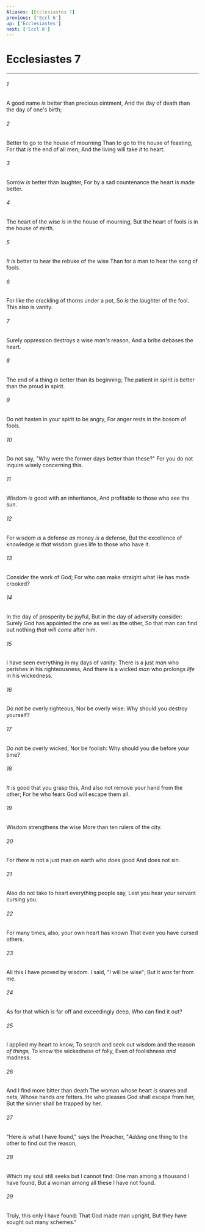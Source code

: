 ```yaml
---
Aliases: [Ecclesiastes 7]
previous: ['Eccl 6']
up: ['Ecclesiastes']
next: ['Eccl 8']
---
```

# Ecclesiastes 7

***


###### 1 
A good name _is_ better than precious ointment, And the day of death than the day of one's birth; 

###### 2 
Better to go to the house of mourning Than to go to the house of feasting, For that _is_ the end of all men; And the living will take _it_ to heart. 

###### 3 
Sorrow _is_ better than laughter, For by a sad countenance the heart is made better. 

###### 4 
The heart of the wise _is_ in the house of mourning, But the heart of fools _is_ in the house of mirth. 

###### 5 
_It is_ better to hear the rebuke of the wise Than for a man to hear the song of fools. 

###### 6 
For like the crackling of thorns under a pot, So _is_ the laughter of the fool. This also is vanity. 

###### 7 
Surely oppression destroys a wise _man's_ reason, And a bribe debases the heart. 

###### 8 
The end of a thing _is_ better than its beginning; The patient in spirit _is_ better than the proud in spirit. 

###### 9 
Do not hasten in your spirit to be angry, For anger rests in the bosom of fools. 

###### 10 
Do not say, "Why were the former days better than these?" For you do not inquire wisely concerning this. 

###### 11 
Wisdom _is_ good with an inheritance, And profitable to those who see the sun. 

###### 12 
For wisdom _is_ a defense _as_ money _is_ a defense, But the excellence of knowledge _is that_ wisdom gives life to those who have it. 

###### 13 
Consider the work of God; For who can make straight what He has made crooked? 

###### 14 
In the day of prosperity be joyful, But in the day of adversity consider: Surely God has appointed the one as well as the other, So that man can find out nothing _that will come_ after him. 

###### 15 
I have seen everything in my days of vanity: There is a just _man_ who perishes in his righteousness, And there is a wicked _man_ who prolongs _life_ in his wickedness. 

###### 16 
Do not be overly righteous, Nor be overly wise: Why should you destroy yourself? 

###### 17 
Do not be overly wicked, Nor be foolish: Why should you die before your time? 

###### 18 
_It is_ good that you grasp this, And also not remove your hand from the other; For he who fears God will escape them all. 

###### 19 
Wisdom strengthens the wise More than ten rulers of the city. 

###### 20 
For _there is_ not a just man on earth who does good And does not sin. 

###### 21 
Also do not take to heart everything people say, Lest you hear your servant cursing you. 

###### 22 
For many times, also, your own heart has known That even you have cursed others. 

###### 23 
All this I have proved by wisdom. I said, "I will be wise"; But it _was_ far from me. 

###### 24 
As for that which is far off and exceedingly deep, Who can find it out? 

###### 25 
I applied my heart to know, To search and seek out wisdom and the reason _of things,_ To know the wickedness of folly, Even of foolishness _and_ madness. 

###### 26 
And I find more bitter than death The woman whose heart _is_ snares and nets, Whose hands _are_ fetters. He who pleases God shall escape from her, But the sinner shall be trapped by her. 

###### 27 
"Here is what I have found," says the Preacher, "_Adding_ one thing to the other to find out the reason, 

###### 28 
Which my soul still seeks but I cannot find: One man among a thousand I have found, But a woman among all these I have not found. 

###### 29 
Truly, this only I have found: That God made man upright, But they have sought out many schemes."
